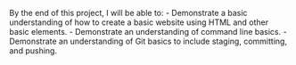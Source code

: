By the end of this project, I will be able to: 
	- Demonstrate a basic understanding of how to create a basic website
	using HTML and other basic elements.
	- Demonstrate an understanding of command line basics.
	- Demonstrate an understanding of Git basics to include staging, 
	committing, and pushing. 
